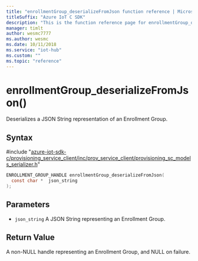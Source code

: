 ```yaml
---                             
title: "enrollmentGroup_deserializeFromJson function reference | Microsoft Docs" 
titleSuffix: "Azure IoT C SDK"            
description: "This is the function reference page for enrollmentGroup_deserializeFromJson() in the Azure IoT C SDK. This SDK is used with the Azure IoT Hub and Azure IoT Hub Device Provisioning Service"            
manager: timlt                 
author: wesmc7777              
ms.author: wesmc               
ms.date: 10/11/2018                    
ms.service: "iot-hub"             
ms.custom: ""                
ms.topic: "reference"        
---                            
```


# enrollmentGroup_deserializeFromJson()

Deserializes a JSON String representation of an Enrollment Group.

## Syntax

\#include "[azure-iot-sdk-c/provisioning_service_client/inc/prov_service_client/provisioning_sc_models_serializer.h](../provisioning-sc-models-serializer-h.md)"  
```C
ENROLLMENT_GROUP_HANDLE enrollmentGroup_deserializeFromJson(
  const char *  json_string
);
```

## Parameters
* `json_string` A JSON String representing an Enrollment Group.

## Return Value
A non-NULL handle representing an Enrollment Group, and NULL on failure.

